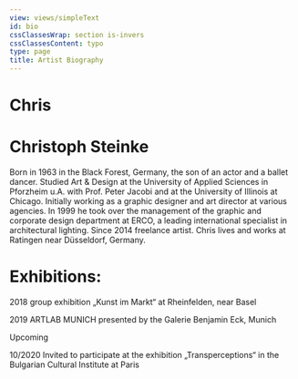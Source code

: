 ```yaml
---
view: views/simpleText
id: bio
cssClassesWrap: section is-invers
cssClassesContent: typo
type: page
title: Artist Biography
---
```

# Chris

# Christoph Steinke

Born in 1963 in the Black Forest, Germany, the son of an actor and a ballet dancer. Studied Art & Design at the University of Applied Sciences in Pforzheim u.A. with Prof. Peter Jacobi and at the University of Illinois at Chicago. Initially working as a graphic designer and art director at various agencies. In 1999 he took over the management of the graphic and corporate design department at ERCO, a leading international specialist in architectural lighting.  Since 2014 freelance artist. Chris lives and works at Ratingen near Düsseldorf, Germany.

# Exhibitions:

2018 group exhibition „Kunst im Markt“ at Rheinfelden, near Basel

2019 ARTLAB MUNICH presented by the Galerie Benjamin Eck, Munich

Upcoming 

10/2020 Invited to participate at the exhibition „Transperceptions“ in the Bulgarian Cultural Institute at Paris
